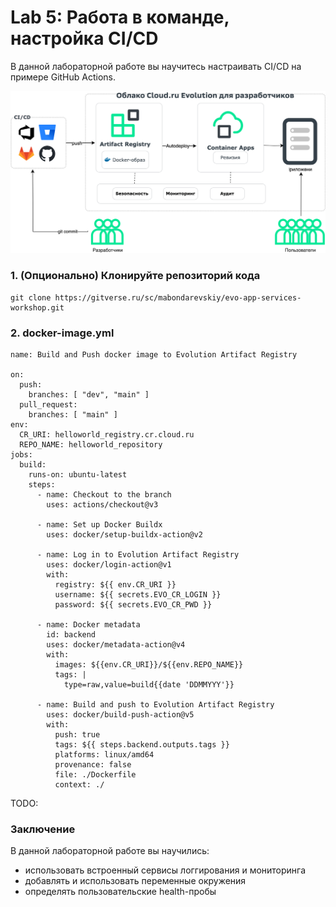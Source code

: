 # Lab 5: Работа в команде, настройка CI/CD
В данной лабораторной работе вы научитесь настраивать CI/CD на примере GitHub Actions. 

![dev-experience](images/cicd.svg)

### 1. (Опционально) Клонируйте репозиторий кода

```
git clone https://gitverse.ru/sc/mabondarevskiy/evo-app-services-workshop.git
``` 

### 2. docker-image.yml

```
name: Build and Push docker image to Evolution Artifact Registry

on:
  push:
    branches: [ "dev", "main" ]
  pull_request:
    branches: [ "main" ]
env:
  CR_URI: helloworld_registry.cr.cloud.ru
  REPO_NAME: helloworld_repository
jobs:
  build:
    runs-on: ubuntu-latest    
    steps:
      - name: Checkout to the branch
        uses: actions/checkout@v3

      - name: Set up Docker Buildx
        uses: docker/setup-buildx-action@v2

      - name: Log in to Evolution Artifact Registry
        uses: docker/login-action@v1
        with:
          registry: ${{ env.CR_URI }}
          username: ${{ secrets.EVO_CR_LOGIN }}
          password: ${{ secrets.EVO_CR_PWD }}
      
      - name: Docker metadata
        id: backend
        uses: docker/metadata-action@v4
        with:
          images: ${{env.CR_URI}}/${{env.REPO_NAME}}
          tags: |
            type=raw,value=build{{date 'DDMMYYY'}}

      - name: Build and push to Evolution Artifact Registry
        uses: docker/build-push-action@v5
        with:
          push: true
          tags: ${{ steps.backend.outputs.tags }}
          platforms: linux/amd64
          provenance: false
          file: ./Dockerfile
          context: ./
```
TODO:

### Заключение
В данной лабораторной работе вы научились:

- использовать встроенный сервисы логгирования и мониторинга
- добавлять и использовать переменные окружения
- определять пользовательские health-пробы
